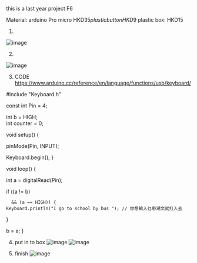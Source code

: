 
this is a last year project
F6 

Material: 
arduino Pro micro HKD$35
plastic button HKD$9
plastic box: HKD15

1)
![image](https://na.cx/i/KYJBqgm.jpg)

2)
![image](https://na.cx/i/MOWfFQP.jpg)

3) CODE
https://www.arduino.cc/reference/en/language/functions/usb/keyboard/

#include "Keyboard.h"

const int Pin = 4;

int b = HIGH;   
int counter = 0;                  

void setup() {
  
  pinMode(Pin, INPUT);
  
  Keyboard.begin();
}

void loop() {
 
  int a = digitalRead(Pin);
  
  if ((a != b)
      
      && (a == HIGH)) {
    Keyboard.println("I go to school by bus "); // 你想輸入乜嘢潮文就打入去
  }

b = a;
}

4) put in to box
![image](https://na.cx/i/q2VswZo.jpg)
![image](https://na.cx/i/9bo526i.jpg)

5) finish
![image](https://na.cx/i/o35PLjM.jpg)
